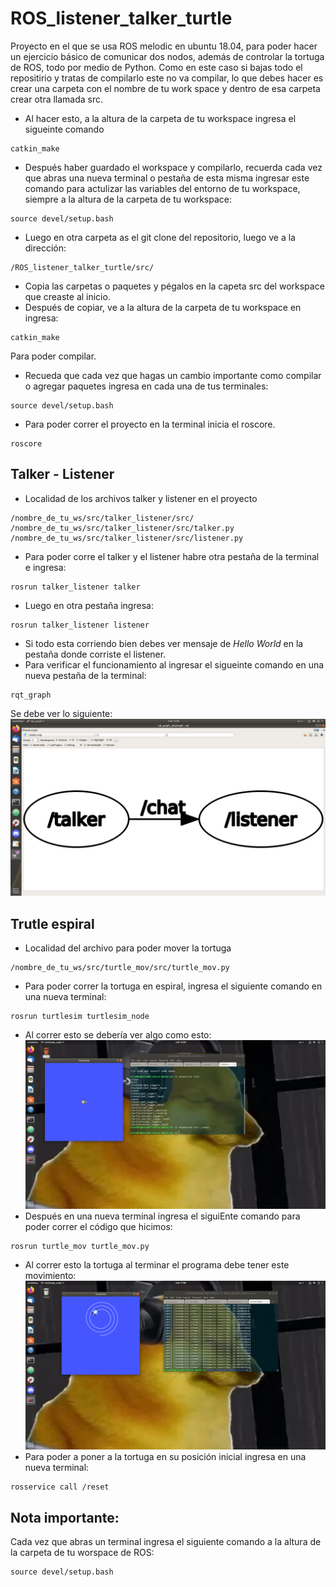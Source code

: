 # ROS_listener_talker_turtle
Proyecto en el que se usa ROS melodic en ubuntu 18.04, para poder hacer un ejercicio básico de comunicar dos nodos, además de controlar la tortuga de ROS, todo por medio de Python.
Como en este caso si bajas todo el repositirio y tratas de compilarlo este no va compilar, lo que debes hacer es crear una carpeta con el nombre de tu work space y dentro de esa carpeta crear otra llamada src.
- Al hacer esto, a la altura de la carpeta de tu workspace ingresa el sigueinte comando
```
catkin_make
```
- Después haber guardado el workspace y compilarlo, recuerda cada vez que abras una nueva terminal o pestaña de esta misma ingresar este comando para actulizar las variables del entorno de tu workspace, siempre a la altura de la carpeta de tu workspace:
```
source devel/setup.bash
```
- Luego en otra carpeta as el git clone del repositorio, luego ve a la dirección:
```
/ROS_listener_talker_turtle/src/
```
- Copia las carpetas o paquetes y pégalos en la capeta src del workspace que creaste al inicio.
- Después de copiar, ve a la altura de la carpeta de tu workspace en ingresa:
```
catkin_make
```
Para poder compilar.
- Recueda que cada vez que hagas un cambio importante como compilar o agregar paquetes ingresa en cada una de tus terminales:
```
source devel/setup.bash
```
- Para poder correr el proyecto en la terminal inicia el roscore.
```
roscore
```
## Talker - Listener
- Localidad de los archivos talker y listener en el proyecto
```
/nombre_de_tu_ws/src/talker_listener/src/
/nombre_de_tu_ws/src/talker_listener/src/talker.py
/nombre_de_tu_ws/src/talker_listener/src/listener.py
```
- Para poder corre el talker y el listener habre otra pestaña de la terminal e ingresa:
```
rosrun talker_listener talker
```
- Luego en otra pestaña ingresa:
```
rosrun talker_listener listener
```
- Si todo esta corriendo bien debes ver mensaje de *Hello World* en la pestaña donde corriste el listener.
- Para verificar el funcionamiento al ingresar el sigueinte comando en una nueva pestaña de la terminal:
```
rqt_graph
```
Se debe ver lo siguiente:
![RQT](rqt.png)
## Trutle espiral
- Localidad del archivo para poder mover la tortuga
```
/nombre_de_tu_ws/src/turtle_mov/src/turtle_mov.py
```

- Para poder correr la tortuga en espiral, ingresa el siguiente comando en una nueva terminal:
```
rosrun turtlesim turtlesim_node
```
- Al correr esto se debería ver algo como esto:
![RQT](turtle.png)
- Después en una nueva terminal ingresa el siguiEnte comando para poder correr el código que hicimos:
```
rosrun turtle_mov turtle_mov.py
```
- Al correr esto la tortuga al terminar el programa debe tener este movimiento:
![RQT](turtle_mov.png)
- Para poder a poner a la tortuga en su posición inicial ingresa en una nueva terminal:
```
rosservice call /reset
```
## Nota importante:
Cada vez que abras un terminal ingresa el siguiente comando a la altura de la carpeta de tu worspace de ROS:
```
source devel/setup.bash
```
